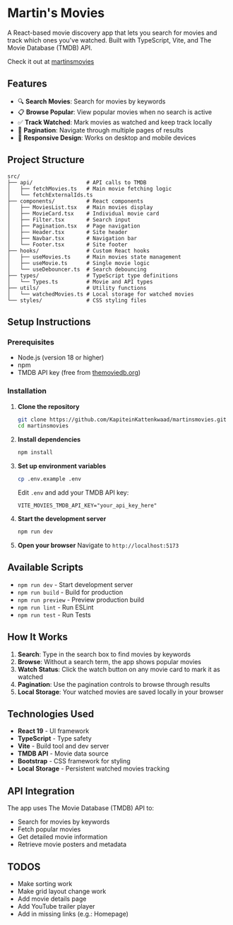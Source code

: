 # Martin's Movies

A React-based movie discovery app that lets you search for movies and track which ones you've watched. Built with TypeScript, Vite, and The Movie Database (TMDB) API.

Check it out at [martinsmovies](https://martinmovies.netlify.app/)

## Features

- 🔍 **Search Movies**: Search for movies by keywords
- 📋 **Browse Popular**: View popular movies when no search is active
- ✅ **Track Watched**: Mark movies as watched and keep track locally
- 📄 **Pagination**: Navigate through multiple pages of results
- 🎨 **Responsive Design**: Works on desktop and mobile devices

## Project Structure

```
src/
├── api/                 # API calls to TMDB
│   ├── fetchMovies.ts   # Main movie fetching logic
│   └── fetchExternalIds.ts
├── components/          # React components
│   ├── MoviesList.tsx   # Main movies display
│   ├── MovieCard.tsx    # Individual movie card
│   ├── Filter.tsx       # Search input
│   ├── Pagination.tsx   # Page navigation
│   ├── Header.tsx       # Site header
│   ├── Navbar.tsx       # Navigation bar
│   └── Footer.tsx       # Site footer
├── hooks/               # Custom React hooks
│   ├── useMovies.ts     # Main movies state management
│   ├── useMovie.ts      # Single movie logic
│   └── useDebouncer.ts  # Search debouncing
├── types/               # TypeScript type definitions
│   └── Types.ts         # Movie and API types
├── utils/               # Utility functions
│   └── watchedMovies.ts # Local storage for watched movies
└── styles/              # CSS styling files
```

## Setup Instructions

### Prerequisites

- Node.js (version 18 or higher)
- npm
- TMDB API key (free from [themoviedb.org](https://www.themoviedb.org/settings/api))

### Installation

1. **Clone the repository**
   ```bash
   git clone https://github.com/KapiteinKattenkwaad/martinsmovies.git
   cd martinsmovies
   ```

2. **Install dependencies**
   ```bash
   npm install
   ```

3. **Set up environment variables**
   ```bash
   cp .env.example .env
   ```
   
   Edit `.env` and add your TMDB API key:
   ```
   VITE_MOVIES_TMDB_API_KEY="your_api_key_here"
   ```

4. **Start the development server**
   ```bash
   npm run dev
   ```

5. **Open your browser**
   Navigate to `http://localhost:5173`

## Available Scripts

- `npm run dev` - Start development server
- `npm run build` - Build for production
- `npm run preview` - Preview production build
- `npm run lint` - Run ESLint
- `npm run test` - Run Tests

## How It Works

1. **Search**: Type in the search box to find movies by keywords
2. **Browse**: Without a search term, the app shows popular movies
3. **Watch Status**: Click the watch button on any movie card to mark it as watched
4. **Pagination**: Use the pagination controls to browse through results
5. **Local Storage**: Your watched movies are saved locally in your browser

## Technologies Used

- **React 19** - UI framework
- **TypeScript** - Type safety
- **Vite** - Build tool and dev server
- **TMDB API** - Movie data source
- **Bootstrap** - CSS framework for styling
- **Local Storage** - Persistent watched movies tracking

## API Integration

The app uses The Movie Database (TMDB) API to:
- Search for movies by keywords
- Fetch popular movies
- Get detailed movie information
- Retrieve movie posters and metadata

## TODOS

- Make sorting work
- Make grid layout change work
- Add movie details page
- Add YouTube trailer player
- Add in missing links (e.g.: Homepage)